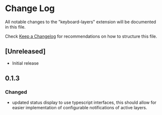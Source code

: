 # Change Log

All notable changes to the "keyboard-layers" extension will be documented in this file.

Check [Keep a Changelog](http://keepachangelog.com/) for recommendations on how to structure this file.

## [Unreleased]

- Initial release

## 0.1.3
### Changed
- updated status display to use typescript interfaces, this should allow for easier implementation of configurable notifications of active layers.